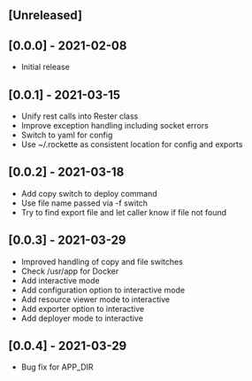 ## [Unreleased]

## [0.0.0] - 2021-02-08

- Initial release


## [0.0.1] - 2021-03-15

- Unify rest calls into Rester class
- Improve exception handling including socket errors
- Switch to yaml for config
- Use ~/.rockette as consistent location for config and exports

## [0.0.2] - 2021-03-18

- Add copy switch to deploy command
- Use file name passed via -f switch
- Try to find export file and let caller know if file not found

## [0.0.3] - 2021-03-29

- Improved handling of copy and file switches
- Check /usr/app for Docker
- Add interactive mode
- Add configuration option to interactive mode
- Add resource viewer mode to interactive
- Add exporter option to interactive
- Add deployer mode to interactive

## [0.0.4] - 2021-03-29

- Bug fix for APP_DIR